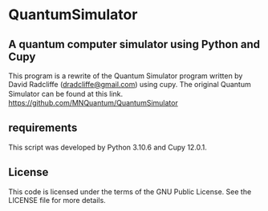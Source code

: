 # QuantumSimulator

## A quantum computer simulator using Python and Cupy
This program is a rewrite of the Quantum Simulator program written by David Radcliffe (dradcliffe@gmail.com) using cupy.
The original Quantum Simulator can be found at this link.　https://github.com/MNQuantum/QuantumSimulator

## requirements
This script was developed by Python 3.10.6 and Cupy 12.0.1.

## License
This code is licensed under the terms of the GNU Public License. See the LICENSE file for more details.
